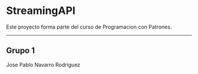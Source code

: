 # StreamingAPI

Este proyecto forma parte del curso de Programacion con Patrones.

---
## Grupo 1

Jose Pablo Navarro Rodriguez